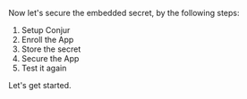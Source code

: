 
Now let's secure the embedded secret, by the following steps:

1. Setup Conjur
2. Enroll the App
3. Store the secret
4. Secure the App
5. Test it again

Let's get started.
